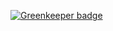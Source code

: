 
[![Greenkeeper badge](https://badges.greenkeeper.io/luisandia/reactReduxBasix.svg)](https://greenkeeper.io/)
